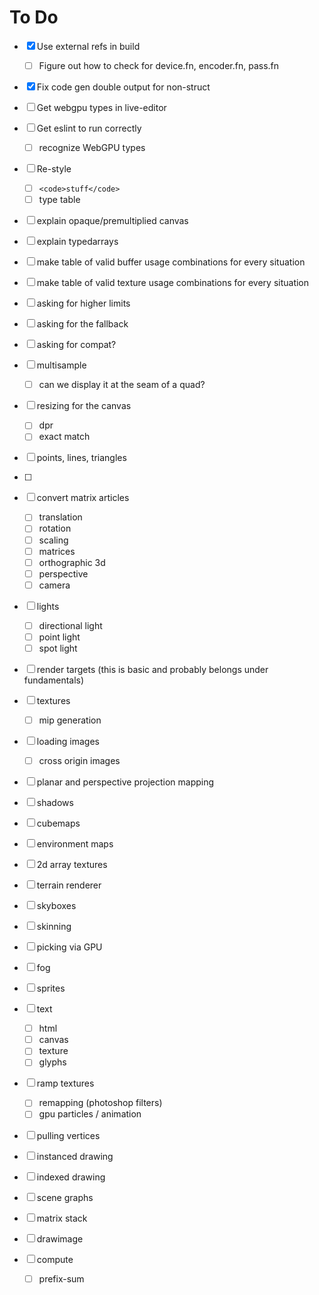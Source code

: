 # To Do

- [X] Use external refs in build
  - [ ] Figure out how to check for device.fn, encoder.fn, pass.fn
- [X] Fix code gen double output for non-struct

- [ ] Get webgpu types in live-editor
- [ ] Get eslint to run correctly
  - [ ] recognize WebGPU types
- [ ] Re-style
  - [ ] `<code>stuff</code>`
  - [ ] type table

- [ ] explain opaque/premultiplied canvas
- [ ] explain typedarrays
- [ ] make table of valid buffer usage combinations for every situation
- [ ] make table of valid texture usage combinations for every situation
- [ ] asking for higher limits
- [ ] asking for the fallback
- [ ] asking for compat?
- [ ] multisample
  - [ ] can we display it at the seam of a quad?

- [ ] resizing for the canvas
  - [ ] dpr
  - [ ] exact match
- [ ] points, lines, triangles
- [ ] 

- [ ] convert matrix articles
  - [ ] translation
  - [ ] rotation
  - [ ] scaling
  - [ ] matrices
  - [ ] orthographic 3d
  - [ ] perspective
  - [ ] camera

- [ ] lights
  - [ ] directional light
  - [ ] point light
  - [ ] spot light

- [ ] render targets (this is basic and probably belongs under fundamentals)
- [ ] textures
  - [ ] mip generation
- [ ] loading images
  - [ ] cross origin images
- [ ] planar and perspective projection mapping
- [ ] shadows

- [ ] cubemaps
- [ ] environment maps
- [ ] 2d array textures
- [ ] terrain renderer
- [ ] skyboxes
- [ ] skinning
- [ ] picking via GPU
- [ ] fog

- [ ] sprites
- [ ] text
  - [ ] html
  - [ ] canvas
  - [ ] texture
  - [ ] glyphs

- [ ] ramp textures
  - [ ] remapping (photoshop filters)
  - [ ] gpu particles / animation

- [ ] pulling vertices
- [ ] instanced drawing
- [ ] indexed drawing


- [ ] scene graphs
- [ ] matrix stack
- [ ] drawimage

- [ ] compute 
  - [ ] prefix-sum
